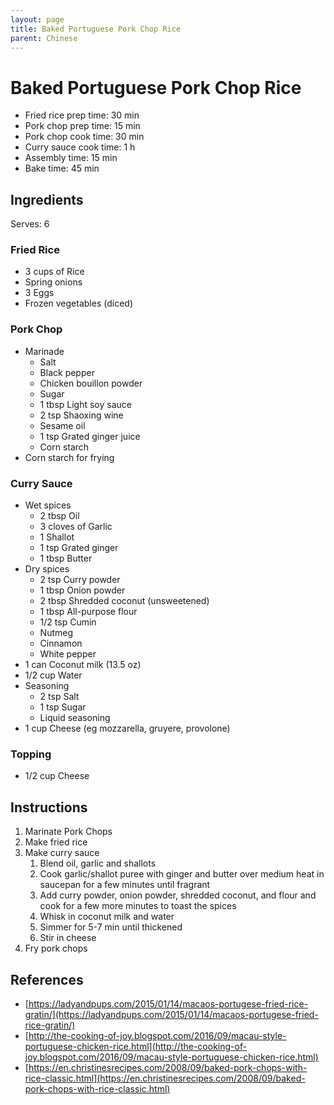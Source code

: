 ```yaml
---
layout: page
title: Baked Portuguese Pork Chop Rice
parent: Chinese
---
```


# Baked Portuguese Pork Chop Rice

- Fried rice prep time: 30 min
- Pork chop prep time: 15 min
- Pork chop cook time: 30 min
- Curry sauce cook time: 1 h
- Assembly time: 15 min
- Bake time: 45 min

## Ingredients

Serves: 6

### Fried Rice

- 3 cups of Rice
- Spring onions
- 3 Eggs
- Frozen vegetables (diced)

### Pork Chop

- Marinade
  - Salt
  - Black pepper
  - Chicken bouillon powder
  - Sugar
  - 1 tbsp Light soy sauce
  - 2 tsp Shaoxing wine
  - Sesame oil
  - 1 tsp Grated ginger juice
  - Corn starch
- Corn starch for frying

### Curry Sauce

- Wet spices
  - 2 tbsp Oil
  - 3 cloves of Garlic
  - 1 Shallot
  - 1 tsp Grated ginger
  - 1 tbsp Butter
- Dry spices
  - 2 tsp Curry powder
  - 1 tbsp Onion powder
  - 2 tbsp Shredded coconut (unsweetened)
  - 1 tbsp All-purpose flour
  - 1/2 tsp Cumin
  - Nutmeg
  - Cinnamon
  - White pepper
- 1 can Coconut milk (13.5 oz)
- 1/2 cup Water
- Seasoning
  - 2 tsp Salt
  - 1 tsp Sugar
  - Liquid seasoning
- 1 cup Cheese (eg mozzarella, gruyere, provolone)

### Topping

- 1/2 cup Cheese

## Instructions

1. Marinate Pork Chops
2. Make fried rice
3. Make curry sauce
   1. Blend oil, garlic and shallots
   2. Cook garlic/shallot puree with ginger and butter over medium heat in saucepan for a few minutes until fragrant
   3. Add curry powder, onion powder, shredded coconut, and flour and cook for a few more minutes to toast the spices
   4. Whisk in coconut milk and water
   5. Simmer for 5-7 min until thickened
   6. Stir in cheese
4. Fry pork chops

## References

- [https://ladyandpups.com/2015/01/14/macaos-portugese-fried-rice-gratin/](https://ladyandpups.com/2015/01/14/macaos-portugese-fried-rice-gratin/)
- [http://the-cooking-of-joy.blogspot.com/2016/09/macau-style-portuguese-chicken-rice.html](http://the-cooking-of-joy.blogspot.com/2016/09/macau-style-portuguese-chicken-rice.html)
- [https://en.christinesrecipes.com/2008/09/baked-pork-chops-with-rice-classic.html](https://en.christinesrecipes.com/2008/09/baked-pork-chops-with-rice-classic.html)
